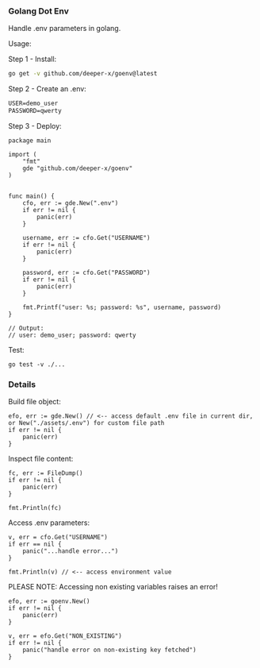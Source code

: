 ### Golang Dot Env

Handle .env parameters in golang.

Usage:

Step 1 - Install:
```sh
go get -v github.com/deeper-x/goenv@latest
```

Step 2 - Create an .env:
```txt
USER=demo_user
PASSWORD=qwerty
```

Step 3 - Deploy:
```golang
package main

import (
	"fmt"
	gde "github.com/deeper-x/goenv"
)


func main() {
	cfo, err := gde.New(".env")
	if err != nil {
		panic(err)
	}

	username, err := cfo.Get("USERNAME")
	if err != nil {
		panic(err)
	}

	password, err := cfo.Get("PASSWORD")
	if err != nil {
		panic(err)
	}

	fmt.Printf("user: %s; password: %s", username, password)
}

// Output:
// user: demo_user; password: qwerty
```

Test:
```golang
go test -v ./...
```

### Details

Build file object:
```golang
efo, err := gde.New() // <-- access default .env file in current dir, or New("./assets/.env") for custom file path
if err != nil {
	panic(err)
}
```
Inspect file content:
```golang
fc, err := FileDump()
if err != nil {
	panic(err)
}

fmt.Println(fc)
```

Access .env parameters:
```golang
v, err = cfo.Get("USERNAME")
if err == nil {
    panic("...handle error...")
}

fmt.Println(v) // <-- access environment value
```



PLEASE NOTE: Accessing non existing variables raises an error!
```golang
efo, err := goenv.New()
if err != nil {
    panic(err)
}

v, err = efo.Get("NON_EXISTING")
if err != nil {
    panic("handle error on non-existing key fetched")
}
```

